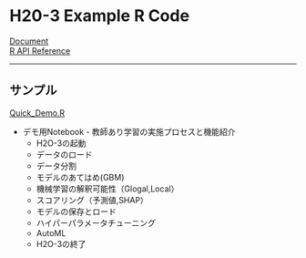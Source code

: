 # H20-3 Example R Code

[Document](https://docs.h2o.ai/h2o/latest-stable/h2o-docs/index.html)  
[R API Reference](https://h2o-release.s3.amazonaws.com/h2o/rel-zumbo/4/docs-website/h2o-r/docs/index.html)

***
## サンプル

[Quick_Demo.R](Quick_Demo.R)
- デモ用Notebook - 教師あり学習の実施プロセスと機能紹介
  - H2O-3の起動
  - データのロード
  - データ分割
  - モデルのあてはめ(GBM)
  - 機械学習の解釈可能性（Glogal,Local）
  - スコアリング（予測値,SHAP）
  - モデルの保存とロード
  - ハイパーパラメータチューニング
  - AutoML
  - H2O-3の終了

